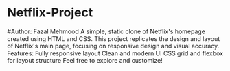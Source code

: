 # Netflix-Project
#Author: Fazal Mehmood
A simple, static clone of Netflix's homepage created using HTML and CSS. This project replicates the design and layout of Netflix's main page, focusing on responsive design and visual accuracy.  Features: Fully responsive layout Clean and modern UI CSS grid and flexbox for layout structure Feel free to explore and customize!
